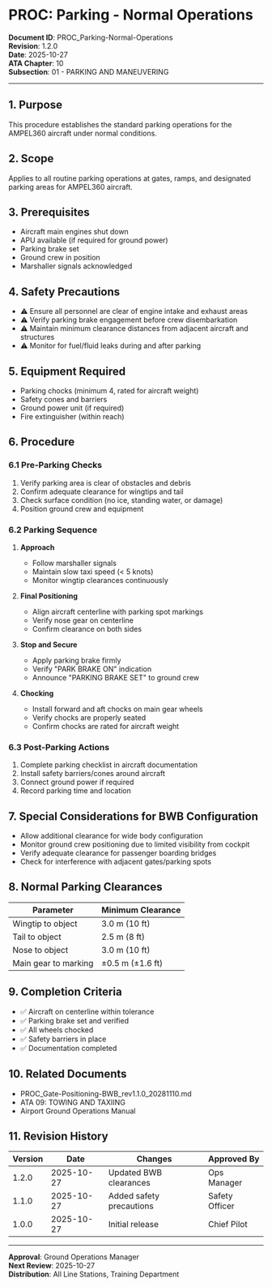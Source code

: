 # PROC: Parking - Normal Operations

**Document ID**: PROC_Parking-Normal-Operations  
**Revision**: 1.2.0  
**Date**: 2025-10-27  
**ATA Chapter**: 10  
**Subsection**: 01 - PARKING AND MANEUVERING

---

## 1. Purpose

This procedure establishes the standard parking operations for the AMPEL360 aircraft under normal conditions.

## 2. Scope

Applies to all routine parking operations at gates, ramps, and designated parking areas for AMPEL360 aircraft.

## 3. Prerequisites

- Aircraft main engines shut down
- APU available (if required for ground power)
- Parking brake set
- Ground crew in position
- Marshaller signals acknowledged

## 4. Safety Precautions

- ⚠️ Ensure all personnel are clear of engine intake and exhaust areas
- ⚠️ Verify parking brake engagement before crew disembarkation
- ⚠️ Maintain minimum clearance distances from adjacent aircraft and structures
- ⚠️ Monitor for fuel/fluid leaks during and after parking

## 5. Equipment Required

- Parking chocks (minimum 4, rated for aircraft weight)
- Safety cones and barriers
- Ground power unit (if required)
- Fire extinguisher (within reach)

## 6. Procedure

### 6.1 Pre-Parking Checks

1. Verify parking area is clear of obstacles and debris
2. Confirm adequate clearance for wingtips and tail
3. Check surface condition (no ice, standing water, or damage)
4. Position ground crew and equipment

### 6.2 Parking Sequence

1. **Approach**
   - Follow marshaller signals
   - Maintain slow taxi speed (< 5 knots)
   - Monitor wingtip clearances continuously

2. **Final Positioning**
   - Align aircraft centerline with parking spot markings
   - Verify nose gear on centerline
   - Confirm clearance on both sides

3. **Stop and Secure**
   - Apply parking brake firmly
   - Verify "PARK BRAKE ON" indication
   - Announce "PARKING BRAKE SET" to ground crew

4. **Chocking**
   - Install forward and aft chocks on main gear wheels
   - Verify chocks are properly seated
   - Confirm chocks are rated for aircraft weight

### 6.3 Post-Parking Actions

1. Complete parking checklist in aircraft documentation
2. Install safety barriers/cones around aircraft
3. Connect ground power if required
4. Record parking time and location

## 7. Special Considerations for BWB Configuration

- Allow additional clearance for wide body configuration
- Monitor ground crew positioning due to limited visibility from cockpit
- Verify adequate clearance for passenger boarding bridges
- Check for interference with adjacent gates/parking spots

## 8. Normal Parking Clearances

| Parameter | Minimum Clearance |
|-----------|------------------|
| Wingtip to object | 3.0 m (10 ft) |
| Tail to object | 2.5 m (8 ft) |
| Nose to object | 3.0 m (10 ft) |
| Main gear to marking | ±0.5 m (±1.6 ft) |

## 9. Completion Criteria

- ✅ Aircraft on centerline within tolerance
- ✅ Parking brake set and verified
- ✅ All wheels chocked
- ✅ Safety barriers in place
- ✅ Documentation completed

## 10. Related Documents

- PROC_Gate-Positioning-BWB_rev1.1.0_20281110.md
- ATA 09: TOWING AND TAXIING
- Airport Ground Operations Manual

## 11. Revision History

| Version | Date | Changes | Approved By |
|---------|------|---------|-------------|
| 1.2.0 | 2025-10-27 | Updated BWB clearances | Ops Manager |
| 1.1.0 | 2025-10-27 | Added safety precautions | Safety Officer |
| 1.0.0 | 2025-10-27 | Initial release | Chief Pilot |

---

**Approval**: Ground Operations Manager  
**Next Review**: 2025-10-27  
**Distribution**: All Line Stations, Training Department
